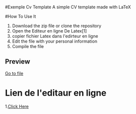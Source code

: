 #Exemple Cv Template
A simple CV template made with LaTeX

#How To Use It 
1. Download the zip file or clone the repository
2. Open the Editeur en ligne De Latex[1]
3. copier fichier Latex dans l'edirteur en ligne
4. Edit the file with your personal information
5. Compile the file

## Preview
<!-- fr.pdf -->
[Go to file](TalelCv.pdf)

# Lien de l'editaur en ligne
1.<a href="https://fr.overleaf.com/project">Click Here</a>



  


